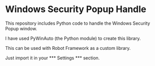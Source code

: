 # Windows Security Popup Handle

This repository includes Python code to handle the Windows Security Popup window. 

I have used PyWinAuto (the Python module) to create this library.

This can be used with Robot Framework as a custom library. 

Just import it in your *** Settings *** section.
